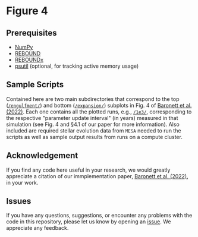 # Figure 4

## Prerequisites
- [NumPy](https://numpy.org/)
- [REBOUND](https://rebound.readthedocs.io/)
- [REBOUNDx](https://reboundx.readthedocs.io/)
- [psutil](https://pypi.org/project/psutil/) (optional, for tracking active memory usage)

## Sample Scripts
Contained here are two main subdirectories that correspond to the top ([`/engulfment/`](https://github.com/sabaronett/REBOUNDxPaper/blob/master/fig4/engulfment)) and bottom ([`/expansion/`](https://github.com/sabaronett/REBOUNDxPaper/blob/master/fig4/expansion)) subplots in Fig. 4 of [Baronett et al. (2022)](https://arxiv.org/abs/2101.12277).
Each one contains all the plotted runs, e.g., [`/1e3/`](https://github.com/sabaronett/REBOUNDxPaper/blob/master/fig4/engulfment/1e3), corresponding to the respective "parameter update interval" (in years) measured in that simulation (see Fig. 4 and §4.1 of our paper for more information).
Also included are required stellar evolution data from `MESA` needed to run the scripts as well as sample output results from runs on a compute cluster.

## Acknowledgement
If you find any code here useful in your research, we would greatly appreciate a citation of our immplementation paper, [Baronett et al. (2022)](https://arxiv.org/abs/2101.12277), in your work.

## Issues
If you have any questions, suggestions, or encounter any problems with the code in this repository, please let us know by opening an [issue](https://github.com/sabaronett/REBOUNDxPaper/issues).
We appreciate any feedback.
